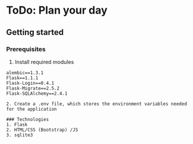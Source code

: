 # ToDo: Plan your day

## Getting started

### Prerequisites

1. Install required modules

```
alembic==1.3.1
Flask==1.1.1
Flask-Login==0.4.1
Flask-Migrate==2.5.2
Flask-SQLAlchemy==2.4.1

2. Create a .env file, which stores the environment variables needed for the application

### Technologies
1. Flask
2. HTML/CSS (Bootstrap) /JS
3. sqlite3